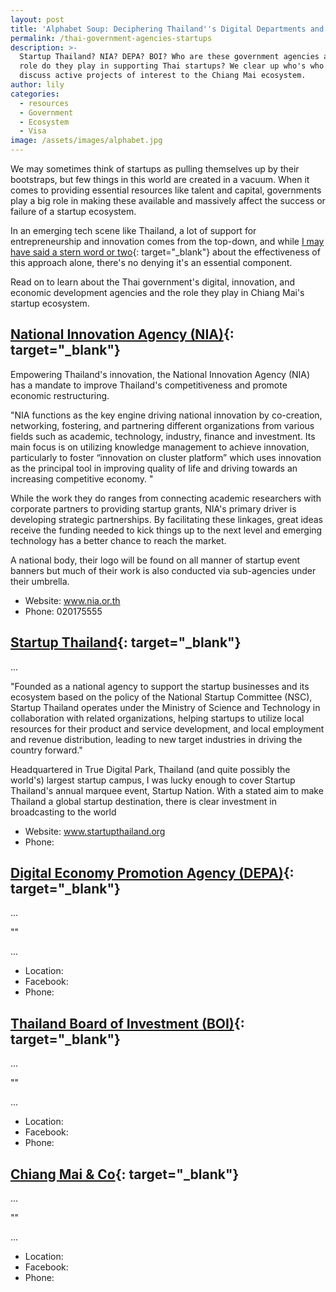 ```yaml
---
layout: post
title: 'Alphabet Soup: Deciphering Thailand''s Digital Departments and Agencies'
permalink: /thai-government-agencies-startups
description: >-
  Startup Thailand? NIA? DEPA? BOI? Who are these government agencies and what
  role do they play in supporting Thai startups? We clear up who's who and
  discuss active projects of interest to the Chiang Mai ecosystem.
author: lily
categories:
  - resources
  - Government
  - Ecosystem
  - Visa
image: /assets/images/alphabet.jpg
---
```


We may sometimes think of startups as pulling themselves up by their bootstraps, but few things in this world are created in a vacuum. When it comes to providing essential resources like talent and capital, governments play a big role in making these available and massively affect the success or failure of a startup ecosystem.

In an emerging tech scene like Thailand, a lot of support for entrepreneurship and innovation comes from the top-down, and while [I may have said a stern word or two](https://beachcity.com.au/build-entrepreneurial-ecosystem.html){: target="_blank"} about the effectiveness of this approach alone, there's no denying it's an essential component.

Read on to learn about the Thai government's digital, innovation, and economic development agencies and the role they play in Chiang Mai's startup ecosystem.

## [National Innovation Agency (NIA)](https://www.nia.or.th/){: target="_blank"}

Empowering Thailand's innovation, the National Innovation Agency (NIA) has a mandate to improve Thailand's competitiveness and promote economic restructuring.

"NIA functions as the key engine driving national innovation by co-creation, networking, fostering, and partnering different organizations from various fields such as academic, technology, industry, finance and investment. Its main focus is on utilizing knowledge management to achieve innovation, particularly to foster “innovation on cluster platform” which uses innovation as the principal tool in improving quality of life and driving towards an increasing competitive economy. "

While the work they do ranges from connecting academic researchers with corporate partners to providing startup grants, NIA's primary driver is developing strategic partnerships. By facilitating these linkages, great ideas receive the funding needed to kick things up to the next level and emerging technology has a better chance to reach the market.

A national body, their logo will be found on all manner of startup event banners but much of their work is also conducted via sub-agencies under their umbrella.

* Website: www.nia.or.th
* Phone: 020175555

## [Startup Thailand](https://www.startupthailand.org/en/home/){: target="_blank"}

...

"Founded as a national agency to support the startup businesses and its ecosystem based on the policy of the National Startup Committee (NSC), Startup Thailand operates under the Ministry of Science and Technology in collaboration with related organizations, helping startups to utilize local resources for their product and service development, and local employment and revenue distribution, leading to new target industries in driving the country forward."

Headquartered in True Digital Park, Thailand (and quite possibly the world's) largest startup campus, I was lucky enough to cover Startup Thailand's annual marquee event, Startup Nation. With a stated aim to make Thailand a global startup destination, there is clear investment in broadcasting to the world&nbsp;

* Website: www.startupthailand.org
* Phone:

## [Digital Economy Promotion Agency (DEPA)](https://www.depa.or.th/en){: target="_blank"}

...

""

...

* Location:
* Facebook:
* Phone:

## [Thailand Board of Investment (BOI)](https://www.boi.go.th/en/index/){: target="_blank"}

...

""

...

* Location:
* Facebook:
* Phone:

## [Chiang Mai & Co](https://www.facebook.com/ChiangmaiCo/){: target="_blank"}

...

""

...

* Location:
* Facebook:
* Phone: